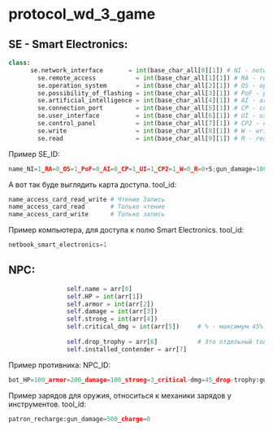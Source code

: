 # protocol_wd_3_game

## SE - Smart Electronics:
```Python
class:
      se.network_interface       = int(base_char_all[0][1]) # NI - network_interface
	    se.remote_access           = int(base_char_all[1][1]) # RA - remote_access
	    se.operation_system        = int(base_char_all[2][1]) # OS - operation_system
	    se.possibility_of_flashing = int(base_char_all[3][1]) # PoF - possibility_of_flashing
	    se.artificial_intelligence = int(base_char_all[4][1]) # AI - artificial_intelligence
	    se.connection_port         = int(base_char_all[5][1]) # CP - connection_port
	    se.user_interface          = int(base_char_all[6][1]) # UI - user_interface
	    se.control_panel           = int(base_char_all[7][1]) # CP2 - control_panel
	    se.write                   = int(base_char_all[8][1]) # W - write
	    se.read                    = int(base_char_all[9][1]) # R - read
```

Пример SE_ID:
```Python
name_NI=1_RA=0_OS=1_PoF=0_AI=0_CP=1_UI=1_CP2=1_W=0_R=0+S;gun_damage=100_charge=100;gun_recharge=100+AAD;bot_HP=100_armor=200_damage=100_strong=3_critical-dmg=45_drop-trophy:smart-card=write=True
```

А вот так буде выглядить карта доступа. tool_id:
```Python
name_access_card_read_write # Чтение Запись
name_access_card_read       # Только чтение
name_access_card_write      # Только запись
```

Пример компьютера, для доступа к полю Smart Electronics. tool_id:
```Python
netbook_smart_electronics=1
```

## NPC:
```Python
                self.name = arr[0]
                self.HP = int(arr[1])
                self.armor = int(arr[2])
                self.damage = int(arr[3])
                self.strong = int(arr[4])
                self.critical_dmg = int(arr[5])     # % - максимум 45%
	            
                self.drop_trophy = arr[6]           # Это отдельный tool_id предмета.
                self.installed_contender = arr[7]
```

Пример противника: NPC_ID:
```Python
bot_HP=100_armor=200_damage=100_strong=3_critical-dmg=45_drop-trophy:gun_damage=100
```

Пример зарядов для оружия, относиться к механики зарядов у инструментов. tool_id:
```Python
patron_recharge:gun_damage=500_charge=0
```
